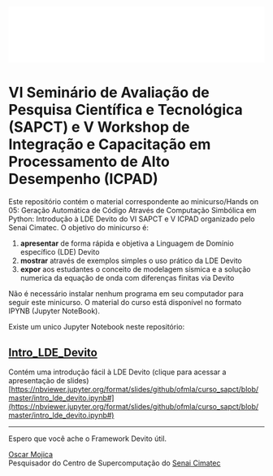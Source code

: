 ![](cimatec.png)

# VI Seminário de Avaliação de Pesquisa Científica e Tecnológica (SAPCT) e V Workshop de Integração e Capacitação em Processamento de Alto Desempenho (ICPAD)

Este repositório contém o material correspondente ao minicurso/Hands on 05: Geração Automática de Código Através de Computação Simbólica em Python: Introdução à LDE Devito do VI SAPCT e V ICPAD organizado pelo Senai Cimatec. O objetivo do minicurso é:

1. **apresentar** de forma rápida e objetiva a Linguagem de Domínio específico (LDE) Devito
2. **mostrar** através de exemplos simples o uso prático da LDE Devito 
3. **expor** aos estudantes o conceito de modelagem sísmica e a solução numerica da equação de onda com diferenças finitas via Devito

Não é necessário instalar nenhum programa em seu computador para seguir este minicurso. O material do curso está disponível no formato IPYNB (Jupyter NoteBook).

Existe um unico Jupyter Notebook neste repositório:

## [Intro_LDE_Devito](https://nbviewer.jupyter.org/format/slides/github/ofmla/curso_sapct/blob/master/intro_lde_devito.ipynb#)
Contém uma introdução fácil à LDE Devito (clique para acessar a apresentação de slides)
[https://nbviewer.jupyter.org/format/slides/github/ofmla/curso_sapct/blob/master/intro_lde_devito.ipynb#](https://nbviewer.jupyter.org/format/slides/github/ofmla/curso_sapct/blob/master/intro_lde_devito.ipynb#)

---
Espero que você ache o Framework Devito útil.

[Oscar Mojica](https://oscar-mojica.netlify.app/) <br/>
Pesquisador do Centro de Supercomputação do [Senai Cimatec](http://www.senaicimatec.com.br/) <br/>
